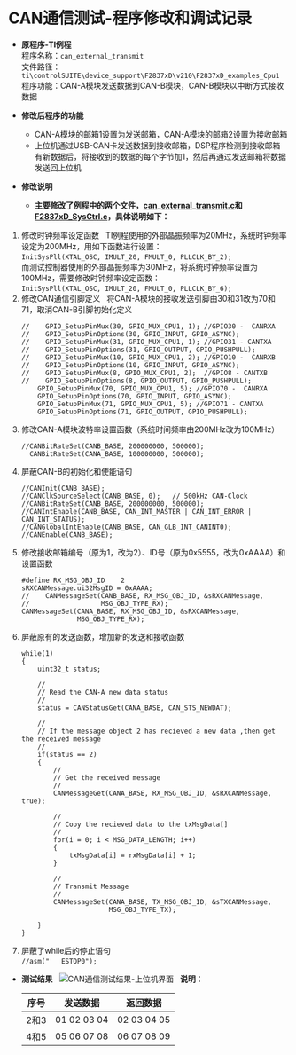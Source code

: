 # CAN通信测试-程序修改和调试记录  
* **原程序-TI例程**  
程序名称：`can_external_transmit`  
文件路径：`ti\controlSUITE\device_support\F2837xD\v210\F2837xD_examples_Cpu1`  
程序功能：CAN-A模块发送数据到CAN-B模块，CAN-B模块以中断方式接收数据  

* **修改后程序的功能**  
  * CAN-A模块的邮箱1设置为发送邮箱，CAN-A模块的邮箱2设置为接收邮箱  
  * 上位机通过USB-CAN卡发送数据到接收邮箱，DSP程序检测到接收邮箱有新数据后，将接收到的数据的每个字节加1，然后再通过发送邮箱将数据发送回上位机  
  
* **修改说明**  
  * **主要修改了例程中的两个文件，[can_external_transmit.c](https://github.com/eecsfuture/28377ControllerTest/blob/master/CAN/can_external_transmit.c)和[F2837xD_SysCtrl.c](https://github.com/eecsfuture/28377ControllerTest/blob/master/CAN/F2837xD_SysCtrl.c)，具体说明如下：**
1. 修改时钟频率设定函数  
TI例程使用的外部晶振频率为20MHz，系统时钟频率设定为200MHz，用如下函数进行设置：  
`InitSysPll(XTAL_OSC, IMULT_20, FMULT_0, PLLCLK_BY_2);`  
而测试控制器使用的外部晶振频率为30MHz，将系统时钟频率设置为100MHz，需要修改时钟频率设定函数：  
`InitSysPll(XTAL_OSC, IMULT_20, FMULT_0, PLLCLK_BY_6);`  
2. 修改CAN通信引脚定义  
将CAN-A模块的接收发送引脚由30和31改为70和71，取消CAN-B引脚初始化定义  
    ```
    //    GPIO_SetupPinMux(30, GPIO_MUX_CPU1, 1); //GPIO30 -  CANRXA
    //    GPIO_SetupPinOptions(30, GPIO_INPUT, GPIO_ASYNC);
    //    GPIO_SetupPinMux(31, GPIO_MUX_CPU1, 1); //GPIO31 - CANTXA
    //    GPIO_SetupPinOptions(31, GPIO_OUTPUT, GPIO_PUSHPULL);
    //    GPIO_SetupPinMux(10, GPIO_MUX_CPU1, 2); //GPIO10 -  CANRXB
    //    GPIO_SetupPinOptions(10, GPIO_INPUT, GPIO_ASYNC);
    //    GPIO_SetupPinMux(8, GPIO_MUX_CPU1, 2);  //GPIO8 - CANTXB
    //    GPIO_SetupPinOptions(8, GPIO_OUTPUT, GPIO_PUSHPULL);
        GPIO_SetupPinMux(70, GPIO_MUX_CPU1, 5); //GPIO70 -  CANRXA
        GPIO_SetupPinOptions(70, GPIO_INPUT, GPIO_ASYNC);
        GPIO_SetupPinMux(71, GPIO_MUX_CPU1, 5); //GPIO71 - CANTXA
        GPIO_SetupPinOptions(71, GPIO_OUTPUT, GPIO_PUSHPULL);
    ```  
3. 修改CAN-A模块波特率设置函数（系统时间频率由200MHz改为100MHz）  
    ```
    //CANBitRateSet(CANB_BASE, 200000000, 500000);
      CANBitRateSet(CANA_BASE, 100000000, 500000);  
    ```  
4. 屏蔽CAN-B的初始化和使能语句  
    ```
    //CANInit(CANB_BASE);
    //CANClkSourceSelect(CANB_BASE, 0);   // 500kHz CAN-Clock
    //CANBitRateSet(CANB_BASE, 200000000, 500000);
    //CANIntEnable(CANB_BASE, CAN_INT_MASTER | CAN_INT_ERROR | CAN_INT_STATUS);
    //CANGlobalIntEnable(CANB_BASE, CAN_GLB_INT_CANINT0);
    //CANEnable(CANB_BASE);
    ```
5. 修改接收邮箱编号（原为1，改为2）、ID号（原为0x5555，改为0xAAAA）和设置函数  
    ```
    #define RX_MSG_OBJ_ID    2
    sRXCANMessage.ui32MsgID = 0xAAAA;
    //    CANMessageSet(CANB_BASE, RX_MSG_OBJ_ID, &sRXCANMessage,
    //                  MSG_OBJ_TYPE_RX);
    CANMessageSet(CANA_BASE, RX_MSG_OBJ_ID, &sRXCANMessage,
                  MSG_OBJ_TYPE_RX);
    ```
6. 屏蔽原有的发送函数，增加新的发送和接收函数  
    ```
    while(1)
    {
    	uint32_t status;

    	//
    	// Read the CAN-A new data status
    	//
    	status = CANStatusGet(CANA_BASE, CAN_STS_NEWDAT);

    	//
    	// If the message object 2 has recieved a new data ,then get the received message
    	//
    	if(status == 2)
    	{
    		//
			// Get the received message
			//
			CANMessageGet(CANA_BASE, RX_MSG_OBJ_ID, &sRXCANMessage, true);

			//
			// Copy the recieved data to the txMsgData[]
			//
			for(i = 0; i < MSG_DATA_LENGTH; i++)
			{
				txMsgData[i] = rxMsgData[i] + 1;
			}

			//
			// Transmit Message
			//
			CANMessageSet(CANA_BASE, TX_MSG_OBJ_ID, &sTXCANMessage,
						  MSG_OBJ_TYPE_TX);

    	}
    }
    ```  
7. 屏蔽了while后的停止语句  
`//asm("   ESTOP0");`  

* **测试结果**  
![CAN通信测试结果-上位机界面](https://github.com/eecsfuture/28377ControllerTest/blob/master/images/CAN_Test_Result_20180118.png)  
**说明**：  

	序号 | 发送数据 | 返回数据
	------- | -------- | --------
	2和3 | 01 02 03 04 | 02 03 04 05
	4和5 | 05 06 07 08 | 06 07 08 09
